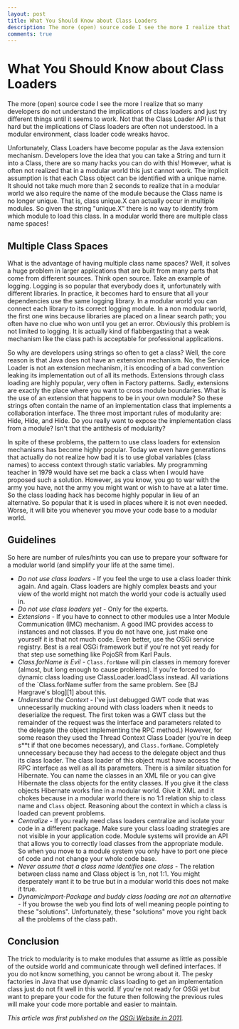 ```yaml
---
layout: post
title: What You Should Know about Class Loaders
description: The more (open) source code I see the more I realize that so many developers do not understand the implications of class loaders and ...
comments: true
---
```


# What You Should Know about Class Loaders 

The more (open) source code I see the more I realize that so many developers do 
not understand the implications of class loaders and just try different things 
until it seems to work. Not that the Class Loader API is that hard but the 
implications of Class loaders are often not understood. In a modular environment, 
class loader code wreaks havoc.

Unfortunately, Class Loaders have become popular as the Java extension mechanism. 
Developers love the idea that you can take a String and turn it into a Class, 
there are so many hacks you can do with this! However, what is often not realized 
that in a modular world this just cannot work. The implicit assumption is that 
each Class object can be identified with a unique name. It should not take much 
more than 2 seconds to realize that in a modular world we also require the name 
of the module because the Class name is no longer unique.  That is, class unique.X 
can actually occur in multiple modules. So given the string "unique.X" there is no way 
to identify from which module to load this class. In a modular world there are multiple 
class name spaces!

## Multiple Class Spaces

What is the advantage of having multiple class name spaces? Well, it solves a huge 
problem in larger applications that are built from many parts that come from different 
sources. Think open source. Take an example of logging. Logging is so popular that 
everybody does it, unfortunately with different libraries. In practice, it becomes 
hard to ensure that all your dependencies use the same logging library. In a modular 
world you can connect each library to its correct logging module. In a non modular 
world, the first one wins because libraries are placed on a linear search path; you 
often have no clue who won until you get an error. Obviously this problem is not 
limited to logging. It is actually kind of flabbergasting that a weak mechanism 
like the class path is acceptable for professional applications.

So why are developers using strings so often to get a class? Well, the core reason 
is that Java does not have an extension mechanism. No, the Service Loader is not 
an extension mechanism, it is encoding of a bad convention leaking its 
implementation out of all its methods. Extensions through class loading are 
highly popular, very often in Factory patterns. Sadly, extensions are exactly 
the place where you want to cross module boundaries. What is the use of an extension 
that happens to be in your own module? So these strings often contain the name of 
an implementation class that implements a collaboration interface. The three most 
important rules of modularity are: Hide, Hide, and Hide. Do you really want to 
expose the implementation class from a module? Isn't that the antithesis of modularity?

In spite of these problems, the pattern to use class loaders for extension mechanisms 
has become highly popular. Today we even have generations that actually do not realize 
how bad it is to use global variables (class names) to access context through static 
variables. My programming teacher in 1979 would have set me back a class when I would 
have proposed such a solution. However, as you know, you go to war with the army you 
have, not the army you might want or wish to have at a later time. So the class loading 
hack has become highly popular in lieu of an alternative. So popular that it is used 
in places where it is not even needed. Worse, it will bite you whenever you move 
your code base to a modular world.

## Guidelines 

So here are number of rules/hints you can use to prepare your software for a modular 
world (and simplify your life at the same time).

* _Do not use class loaders_ - If you feel the urge to use a class loader think again. 
  And again. Class loaders are highly complex beasts and your view of the world might 
  not match the world your code is actually used in.
* _Do not use class loaders yet_ - Only for the experts.
* _Extensions_ - If you have to connect to other modules use a Inter Module 
  Communication (IMC) mechanism. A good IMC provides access to instances and not 
  classes. If you do not have one, just make one yourself it is that not much code. 
  Even better, use the OSGi service registry. Best is a real OSGi framework 
  but if you're not yet ready for that step use something like PojoSR from Karl Pauls.
* _Class.forName is Evil_ - `Class.forName` will pin classes in memory forever 
  (almost, but long enough to cause problems). If you're forced to do dynamic 
  class loading use ClassLoader.loadClass instead. All variations of the 
  `Class.forName suffer from the same problem. See [BJ Hargrave's blog][1] about this.
* _Understand the Context_ - I've just debugged GWT code that was unnecessarily 
  mucking around with class loaders when it needs to deserialize the request. The 
  first token was a GWT class but the remainder of the request was the interface 
  and parameters related to the delegate (the object implementing the RPC method.) 
  However, for some reason they used the Thread Context Class Loader (you're 
  in deep s**t if that one becomes necessary), and `Class.forName`. Completely 
  unnecessary because they had access to the delegate object and thus its class 
  loader. The class loader of this object must have access the RPC interface as 
  well as all its parameters. There is a similar situation for Hibernate. 
  You can name the classes in an XML file or you can give Hibernate the class 
  objects for the entity classes. If you give it the class objects Hibernate 
  works fine in a modular world. Give it XML and it chokes because in a modular 
  world there is no 1:1 relation ship to class name and `Class` object. Reasoning 
  about the context in which a class is loaded can prevent problems.
* _Centralize_ - If you really need class loaders centralize and isolate your 
  code in a different package. Make sure your class loading strategies are not 
  visible in your application code. Module systems will provide an API that 
  allows you to correctly load classes from the appropriate module. So when 
  you move to a module system you only have to port one piece of code and not 
  change your whole code base.
* _Never assume that a class name identifies one class_ - The relation between 
  class name and Class object is 1:n, not 1:1. You might desperately want it to 
  be true but in a modular world this does not make it true.
* _DynamicImport-Package and buddy class loading are not an alternative_ - If you 
  browse the web you find lots of well meaning people pointing to  these "solutions". 
  Unfortunately, these "solutions" move you right back all the problems of the class path.

## Conclusion

The trick to modularity is to make modules that assume as little as possible of the 
outside world and communicate through well defined interfaces. If you do not know 
something, you cannot be wrong about it. The pesky factories in Java that use dynamic 
class loading to get an implementation class just do not fit well in this world. If 
you're not ready for OSGi yet but want to prepare your code for the future then 
following the previous rules will make your code more portable and easier to maintain.

_This article was first published on the [OSGi Website in 2011][2]._

[BJ Hargrave's blog]: http://blog.bjhargrave.com/2007/09/classforname-caches-defined-class-in.html
[2]: http://blog.osgi.org/2011/05/what-you-should-know-about-class.html